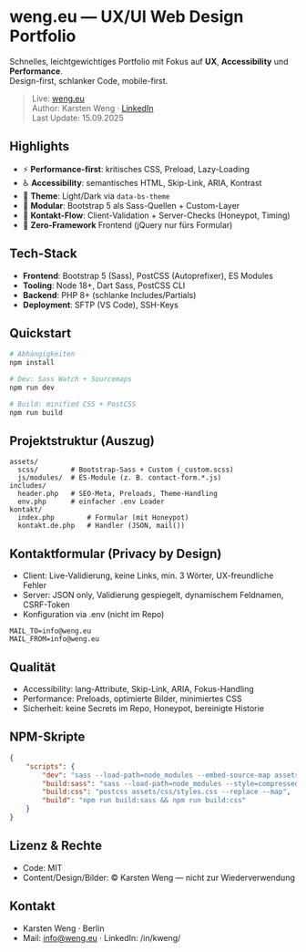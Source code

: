 # weng.eu — UX/UI Web Design Portfolio

Schnelles, leichtgewichtiges Portfolio mit Fokus auf **UX**, **Accessibility** und **Performance**.  
Design-first, schlanker Code, mobile-first.

> Live: [weng.eu](https://weng.eu/)  
> Author: Karsten Weng · [LinkedIn](https://www.linkedin.com/in/kweng/)  
> Last Update: 15.09.2025

## Highlights

-   ⚡ **Performance-first**: kritisches CSS, Preload, Lazy-Loading
-   ♿ **Accessibility**: semantisches HTML, Skip-Link, ARIA, Kontrast
-   🌙 **Theme**: Light/Dark via `data-bs-theme`
-   🧩 **Modular**: Bootstrap 5 als Sass-Quellen + Custom-Layer
-   🧪 **Kontakt-Flow**: Client-Validation + Server-Checks (Honeypot, Timing)
-   🚀 **Zero-Framework** Frontend (jQuery nur fürs Formular)

## Tech-Stack

-   **Frontend**: Bootstrap 5 (Sass), PostCSS (Autoprefixer), ES Modules
-   **Tooling**: Node 18+, Dart Sass, PostCSS CLI
-   **Backend**: PHP 8+ (schlanke Includes/Partials)
-   **Deployment**: SFTP (VS Code), SSH-Keys

## Quickstart

```bash
# Abhängigkeiten
npm install

# Dev: Sass Watch + Sourcemaps
npm run dev

# Build: minified CSS + PostCSS
npm run build
```

## Projektstruktur (Auszug)

```text
assets/
  scss/        # Bootstrap-Sass + Custom (_custom.scss)
  js/modules/  # ES-Module (z. B. contact-form.*.js)
includes/
  header.php   # SEO-Meta, Preloads, Theme-Handling
  env.php      # einfacher .env Loader
kontakt/
  index.php        # Formular (mit Honeypot)
  kontakt.de.php   # Handler (JSON, mail())
```

## Kontaktformular (Privacy by Design)

-   Client: Live-Validierung, keine Links, min. 3 Wörter, UX-freundliche Fehler
-   Server: JSON only, Validierung gespiegelt, dynamischem Feldnamen, CSRF-Token
-   Konfiguration via .env (nicht im Repo)

```dotenv
MAIL_TO=info@weng.eu
MAIL_FROM=info@weng.eu
```

## Qualität

-   Accessibility: lang-Attribute, Skip-Link, ARIA, Fokus-Handling
-   Performance: Preloads, optimierte Bilder, minimiertes CSS
-   Sicherheit: keine Secrets im Repo, Honeypot, bereinigte Historie

## NPM-Skripte

```json
{
    "scripts": {
        "dev": "sass --load-path=node_modules --embed-source-map assets/scss/styles.scss assets/css/styles.css --watch",
        "build:sass": "sass --load-path=node_modules --style=compressed --quiet-deps assets/scss/styles.scss assets/css/styles.css",
        "build:css": "postcss assets/css/styles.css --replace --map",
        "build": "npm run build:sass && npm run build:css"
    }
}
```

## Lizenz & Rechte

-   Code: MIT
-   Content/Design/Bilder: © Karsten Weng — nicht zur Wiederverwendung

## Kontakt

-   Karsten Weng · Berlin
-   Mail: info@weng.eu
    · LinkedIn: /in/kweng/
